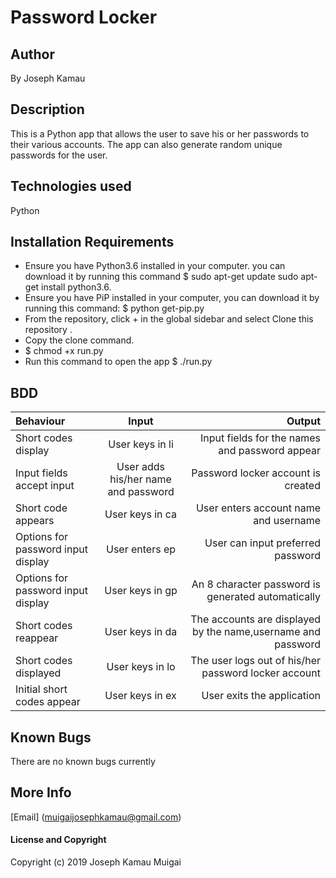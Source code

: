 # Password Locker

## Author
By Joseph Kamau
## Description
This is a Python app that allows the user to save his or her passwords to their various accounts. The app can also generate random unique passwords for the user.
## Technologies used
Python
## Installation Requirements
* Ensure you have Python3.6 installed in your computer. you can download it by running this command $ sudo apt-get update sudo apt-get install python3.6.
* Ensure you have PiP installed in your computer, you can download it by running this command: $ python get-pip.py
* From the repository, click + in the global sidebar and select Clone this repository .
* Copy the clone command.
* $ chmod +x run.py
* Run this command to open the app $ ./run.py
## BDD
| Behaviour            | Input          | Output        |
| :---                 |     :---:      |          ---: |
| Short codes display  |  User keys in li   |   Input fields for the names and password appear    |
| Input fields accept input| User adds his/her name and password  | Password locker account is created     |
| Short code appears    |    User keys in ca     |  User enters account name and username   |
|  Options for password input display  |   User enters ep  |        User can input preferred password |
| Options for password input display   | User keys in gp   |  An 8 character password is generated automatically  |
| Short codes reappear   |    User keys in da  |   The accounts are displayed by the name,username and password  |
|  Short codes displayed  |  User keys in lo    | The user logs out of his/her password locker account    |
|  Initial short codes appear       |     User keys in ex |  User exits the application   |

## Known Bugs
There are no known bugs currently
## More Info
[Email] (muigaijosephkamau@gmail.com)
#### License and Copyright
Copyright (c) 2019 Joseph Kamau Muigai

